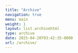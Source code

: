 ```yaml
---
title: "Archive"
navigation: true
menu: main
weight: 1
layout: list.archivehtml
type: archive
date: 2025-04-20T03:42:35-0000
url: /archive/
---
```



